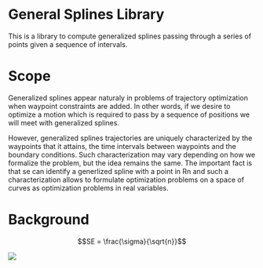 # General Splines Library
This is a library to compute generalized splines passing through a series of points given a sequence of intervals.

# Scope
Generalized splines appear naturaly in problems of trajectory optimization when waypoint constraints are added.
In other words, if we desire to optimize a motion which is required to pass by a sequence of positions we will meet with generalized splines.

However, generalized splines trajectories are uniquely characterized by the waypoints that it attains, the time intervals between waypoints and the boundary conditions.
Such characterization may vary depending on how we formalize the problem, but the idea remains the same.
The important fact is that se can identify a generlized spline with a point in Rn and such a characterization allows to formulate optimization problems on a space of curves as optimization problems in real variables.

# Background
 ```math
 SE = \frac{\sigma}{\sqrt{n}}
 ```
<img src="https://render.githubusercontent.com/render/math?math=\Large \int_0^T \left\|\frac{\mathsf{d}\mathbf{q}}{\mathsf{d} t }\right\|^2 + \left\|\frac{\mathsf{d}^2\mathbf{q}}{\mathsf{d} t^2 }\right\|^2 + \left\|\frac{\mathsf{d}^3\mathbf{q}}{\mathsf{d} t^3 }\right\|^2 + \left\|\frac{\mathsf{d}^4\mathbf{q}}{\mathsf{d} t^4 }\right\|^2 \mathsf{d} t">
